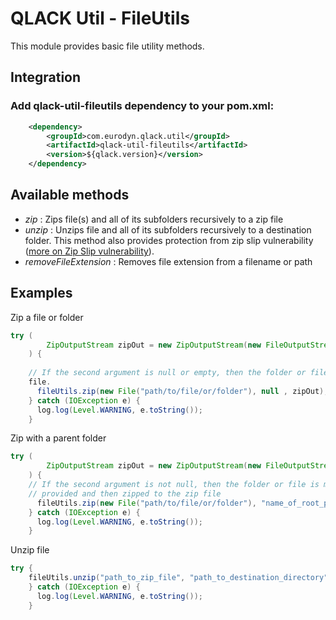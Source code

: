 # QLACK Util - FileUtils

This module provides basic file utility methods.

## Integration

### Add qlack-util-fileutils dependency to your pom.xml:

```xml
    <dependency>
        <groupId>com.eurodyn.qlack.util</groupId>
        <artifactId>qlack-util-fileutils</artifactId>
        <version>${qlack.version}</version>
    </dependency>
```

## Available methods

* *zip* : Zips file(s) and all of its subfolders recursively to a zip file
* *unzip* : Unzips file and all of its subfolders recursively to a destination folder. This method also provides 
protection from zip slip vulnerability ([more on Zip Slip vulnerability](https://snyk.io/research/zip-slip-vulnerability)).
* *removeFileExtension* : Removes file extension from a filename or path

## Examples

Zip a file or folder

```java
try (
        ZipOutputStream zipOut = new ZipOutputStream(new FileOutputStream("path/to/zip/file"))
    ) {
    
    // If the second argument is null or empty, then the folder or file is zipped as is (at the root level) to the zip 
    file.
      fileUtils.zip(new File("path/to/file/or/folder"), null , zipOut);
    } catch (IOException e) {
      log.log(Level.WARNING, e.toString());
    }
```

Zip with a parent folder

```java
try (
        ZipOutputStream zipOut = new ZipOutputStream(new FileOutputStream("path/to/zip/file"))
    ) {
    // If the second argument is not null, then the folder or file is moved to a parent folder with the name 
    // provided and then zipped to the zip file
      fileUtils.zip(new File("path/to/file/or/folder"), "name_of_root_parent_directory" , zipOut);
    } catch (IOException e) {
      log.log(Level.WARNING, e.toString());
    }
```

Unzip file

```java
try {
    fileUtils.unzip("path_to_zip_file", "path_to_destination_directory");
    } catch (IOException e) {
      log.log(Level.WARNING, e.toString());
    }
```



